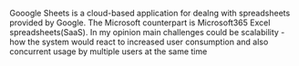 Gooogle Sheets is a cloud-based application for dealng with spreadsheets provided by Google. The Microsoft counterpart is Microsoft365 Excel spreadsheets(SaaS). In my opinion main challenges could be scalability - how the system would react to increased user consumption and also concurrent usage by multiple users at the same time
